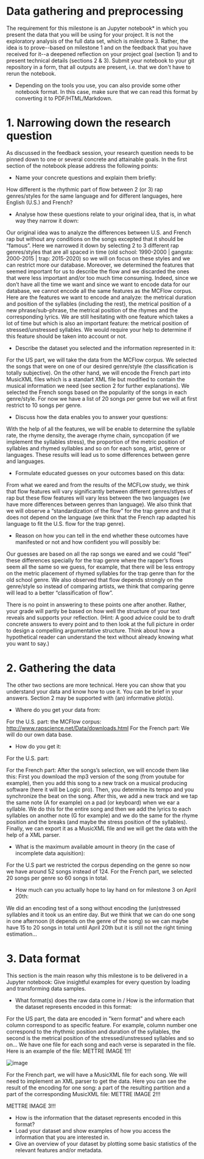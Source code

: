 # Data gathering and preprocessing
The requirement for this milestone is an Jupyter notebook* in which you present the data that you will be using for your project. It is not the exploratory analysis of the full data set, which is milestone 3. Rather, the idea is to prove--based on milestone 1 and on the feedback that you have received for it--a deepened reflection on your project goal (section 1) and to present technical details (sections 2 & 3). Submit your notebook to your git repository in a form, that all outputs are present, i.e. that we don't have to rerun the notebook.

* Depending on the tools you use, you can also provide some other notebook format. In this case, make sure that we can read this format by converting it to PDF/HTML/Markdown.

# 1. Narrowing down the research question
As discussed in the feedback session, your research question needs to be pinned down to one or several concrete and attainable goals. In the first section of the notebook please address the following points:

- Name your concrete questions and explain them briefly:

How different is the rhythmic part of flow between 2 (or 3) rap genres/styles for the same language and for different languages, here English (U.S.) and French? 

- Analyse how these questions relate to your original idea, that is, in what way they narrow it down:

Our original idea was to analyze the differences between U.S. and French rap but without any conditions on the songs excepted that it should be “famous”. Here we narrowed it down by selecting 2 to 3 different rap genres/styles that are all spaced in time (old school: 1990-2000 | gangsta: 2000-2015 | trap: 2015-2020) so we will on focus on these styles and we can restrict more our database. Moreover, we determined the features that seemed important for us to describe the flow and we discarded the ones that were less important and/or too much time consuming. Indeed, since we don’t have all the time we want and since we want to encode data for our database, we cannot encode all the same features as the MCFlow corpus. Here are the features we want to encode and analyze: the metrical duration and position of the syllables (including the rest), the metrical position of a new phrase/sub-phrase, the metrical position of the rhymes and the corresponding lyrics. We are still hesitating with one feature which takes a lot of time but which is also an important feature: the metrical position of stressed/unstressed syllables. We would require your help to determine if this feature should be taken into account or not.

- Describe the dataset you selected and the information represented in it:

For the US part, we will take the data from the MCFlow corpus. We selected the songs that were on one of our desired genre/style (the classification is totally subjective).
On the other hand, we will encode the French part into MusicXML files which is a standart XML file but modified to contain the musical information we need (see section 2 for further explanations). We selected the French songs based on the popularity of the songs in each genre/style. For now we have a list of 20 songs per genre but we will at first restrict to 10 songs per genre.

- Discuss how the data enables you to answer your questions:

With the help of all the features, we will be enable to determine the syllable rate, the rhyme density, the average rhyme chain, syncopation (if we implement the syllables stress), the proportion of the metric position of syllables and rhymed syllables and so on for each song, artist, genre or languages. These results will lead us to some differences between genre and languages.

- Formulate educated guesses on your outcomes based on this data:

From what we eared and from the results of the MCFLow study, we think that flow features will vary significantly between different genres/stlyes of rap but these flow features will vary less between the two languages (we have more differences between genres than language). We also think that we will observe a “standardization of the flow” for the trap genre and that it does not depend on the language (we think that the French rap adapted his language to fit the U.S. flow for the trap genre). 

- Reason on how you can tell in the end whether these outcomes have manifested or not and how confident you will possibly be:

Our guesses are based on all the rap songs we eared and we could “feel” these differences specially for the trap genre where the rapper’s flows seem all the same so we guess, for example, that there will be less entropy on the metric placement of rhymed syllables for the trap genre than for the old school genre. We also observed that flow depends strongly on the genre/style so instead of comparing artists, we think that comparing genre will lead to a better “classification of flow”. 

There is no point in answering to these points one after another. Rather, your grade will partly be based on how well the structure of your text reveals and supports your reflection. (Hint: A good advice could be to draft concrete answers to every point and to then look at the full picture in order to design a compelling argumentative structure. Think about how a hypothetical reader can understand the text without already knowing what you want to say.)

# 2. Gathering the data
The other two sections are more technical. Here you can show that you understand your data and know how to use it. You can be brief in your answers. Section 2 may be supported with (an) informative plot(s).

- Where do you get your data from:

For the U.S. part: the MCFlow corpus: http://www.rapscience.net/Data/downloads.html 
For the French part: We will do our own data base.

- How do you get it:

For the U.S. part: 

For the French part: After the songs’s selection, we will encode them like this: First you download the mp3 version of the song (from youtube for example), then you add this song to a new track on a musical producing software (here it will be Logic pro). Then, you determine its tempo and you synchronize the beat on the song. After this, we add a new track and we tap the same note (A for example) on a pad (or keyboard) when we ear a syllable. We do this for the entire song and then we add the lyrics to each syllables on another note (G for example) and we do the same for the rhyme position and the breaks (and maybe the stress position of the syllables). Finally, we can export it as a MusicXML file and we will get the data with the help of a XML parser.


- What is the maximum available amount in theory (in the case of incomplete data aquisition):

For the U.S part we restricted the corpus depending on the genre so now we have around 52 songs instead of 124. For the French part, we selected 20 songs per genre so 60 songs in total. 

- How much can you actually hope to lay hand on for milestone 3 on April 20th:

We did an encoding test of a song without encoding the (un)stressed syllables and it took us an entire day. But we think that we can do one song in one afternoon (it depends on the genre of the song) so we can maybe have 15 to 20 songs in total until April 20th but it is still not the right timing estimation…

# 3. Data format
This section is the main reason why this milestone is to be delivered in a Jupyter notebook: Give insightful examples for every question by loading and transforming data samples.

- What format(s) does the raw data come in / How is the information that the dataset represents encoded in this format:

For the US part, the data are encoded in "kern format" and where each column correspond to as specific feature. For example, column number one correspond to the rhythmic position and duration of the syllables, the second is the metrical position of the stressed/unstressed syllables and so on… We have one file for each song and each verse is separated in the file. Here is an example of the file:
METTRE IMAGE 1!!!

![image](https://user-images.githubusercontent.com/42543702/77852866-30e33b80-71e1-11ea-9a90-712099174fff.png)

For the French part, we will have a MusicXML file for each song. We will need to implement an XML parser to get the data. Here you can see the result of the encoding for one song: a part of the resulting partition and a part of the corresponding MusicXML file:
METTRE IMAGE 2!!!

METTRE IMAGE 3!!!


- How is the information that the dataset represents encoded in this format?
- Load your dataset and show examples of how you access the information that you are interested in. 
- Give an overview of your dataset by plotting some basic statistics of the relevant features and/or metadata. 
